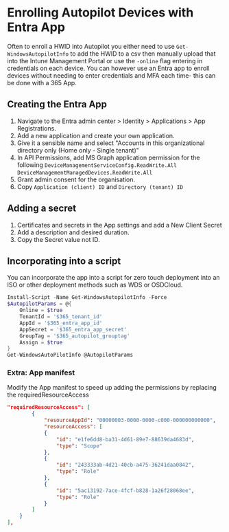 # Enrolling Autopilot Devices with Entra App

Often to enroll a HWID into Autopilot you either need to use `Get-WindowsAutopilotInfo` to add the HWID to a csv then manually upload that into the Intune Management Portal or use the `-online` flag entering in credentials on each device. You can however use an Entra app to enroll devices without needing to enter credentials and MFA each time- this can be done with a 365 App. 


## Creating the Entra App

1. Navigate to the Entra admin center > Identity > Applications > App Registrations.
2. Add a new application and create your own application.
3. Give it a sensible name and select "Accounts in this organizational directory only (Home only - Single tenant)"
4. In API Permissions, add MS Graph application permission for the following
	`DeviceManagementServiceConfig.ReadWrite.All` 
	`DeviceManagementManagedDevices.ReadWrite.All`
6. Grant admin consent for the organisation.
7. Copy `Application (client) ID` and `Directory (tenant) ID`



## Adding a secret

1. Certificates and secrets in the App settings and add a New Client Secret
2. Add a description and desired duration.
3. Copy the Secret value not ID.

## Incorporating into a script
You can incorporate the app into a script for zero touch deployment into an ISO or other deployment methods such as WDS or OSDCloud. 
``` powershell
Install-Script -Name Get-WindowsAutopilotInfo -Force
$AutopilotParams = @{
    Online = $true
    TenantId = '$365_tenant_id'
    AppId = '$365_entra_app_id'
    AppSecret = '$365_entra_app_secret'
    GroupTag = '$365_autopilot_grouptag'
    Assign = $true
}
Get-WindowsAutoPilotInfo @AutopilotParams
```

### Extra: App manifest
Modify the App manifest to speed up adding the permissions by replacing the requiredResourceAccess
```json
"requiredResourceAccess": [
		{
			"resourceAppId": "00000003-0000-0000-c000-000000000000",
			"resourceAccess": [
			{
				"id": "e1fe6dd8-ba31-4d61-89e7-88639da4683d",
				"type": "Scope"
			},
			{
				"id": "243333ab-4d21-40cb-a475-36241daa0842",
				"type": "Role"
			},
			{
				"id": "5ac13192-7ace-4fcf-b828-1a26f28068ee",
				"type": "Role"
			}
		]
	}
],

```

